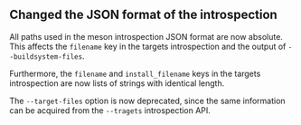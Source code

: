 ## Changed the JSON format of the introspection

All paths used in the meson introspection JSON format are now absolute. This
affects the `filename` key in the targets introspection and the output of
`--buildsystem-files`.

Furthermore, the `filename` and `install_filename` keys in the targets
introspection are now lists of strings with identical length.

The `--target-files` option is now deprecated, since the same information
can be acquired from the `--tragets` introspection API.
